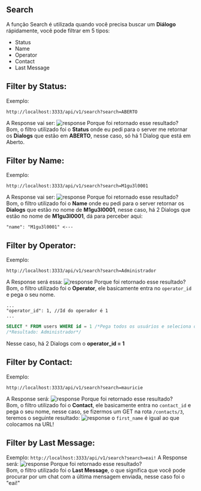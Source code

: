 ## Search

A função Search é utilizada quando você precisa buscar um **Diálogo** rápidamente, você pode filtrar em 5 tipos:  
- Status  
- Name  
- Operator  
- Contact  
- Last Message

## Filter by Status:
Exemplo:
```url
http://localhost:3333/api/v1/search?search=ABERTO
```
A Response vai ser:
![response](https://raw.githubusercontent.com/M1gu3l0001/SomethingAboutNothing/d630c0352d0bd25084204be2dc7d7d48dd77617a/carbon%20(4).svg)
Porque foi retornado esse resultado?  
Bom, o filtro utilizado foi o **Status** onde eu pedi para o server me retornar os **Dialogs** que estão em **ABERTO**, nesse caso, só há 1 Dialog que está em Aberto.

## Filter by Name:
Exemplo:
```url
http://localhost:3333/api/v1/search?search=M1gu3l0001
```
A Response vai ser:
![response](https://raw.githubusercontent.com/M1gu3l0001/SomethingAboutNothing/d630c0352d0bd25084204be2dc7d7d48dd77617a/carbon%20(3).svg)
Porque foi retornado esse resultado?  
Bom, o filtro utilizado foi o **Name** onde eu pedi para o server retornar os **Dialogs** que estão no nome de **M1gu3l0001**, nesse caso, há 2 Dialogs que estão no nome de **M1gu3l0001**, dá para perceber aqui:
```
"name": "M1gu3l0001" <---
```

## Filter by Operator:

Exemplo:
```
http://localhost:3333/api/v1/search?search=Administrador
```
A Response será essa:
![response](https://raw.githubusercontent.com/M1gu3l0001/SomethingAboutNothing/d630c0352d0bd25084204be2dc7d7d48dd77617a/carbon%20(2).svg)
Porque foi retornado esse resultado?  
Bom, o filtro utilizado foi o **Operator**, ele basicamente entra no ```operator_id``` e pega o seu nome.
```
...
"operator_id": 1, //Id do operador é 1
...
```
```SQL
SELECT * FROM users WHERE id = 1 /*Pega todos os usuários e seleciona o usuário de ID 1*/
/*Resultado: Administrador*/
```
Nesse caso, há 2 Dialogs com o **operator_id = 1**

## Filter by Contact:

Exemplo:
```url
http://localhost:3333/api/v1/search?search=mauricie
```
A Response será:
![response](https://raw.githubusercontent.com/M1gu3l0001/SomethingAboutNothing/d630c0352d0bd25084204be2dc7d7d48dd77617a/carbon%20(1).svg)
Porque foi retornado esse resultado?  
Bom, o filtro utilizado foi o **Contact**, ele basicamente entra no ```contact_id``` e pega o seu nome, nesse caso, se fizermos um GET na rota ```/contacts/3```, teremos o seguinte resultado:
![response](https://raw.githubusercontent.com/M1gu3l0001/SomethingAboutNothing/ffbd9b73fc2a9d1b13c5cad8a5faa4d916358198/carbon%20(5).svg)
o ```first_name``` é igual ao que colocamos na URL!

## Filter by Last Message:

Exemplo:
```http://localhost:3333/api/v1/search?search=eai!```
A Response será:
![response](https://raw.githubusercontent.com/M1gu3l0001/SomethingAboutNothing/6ecab85e46dc84ebebee6fe6b57ce290c3dcb817/carbon%20(6).svg)
Porque foi retornado esse resultado?  
Bom, o filtro utilizado foi o **Last Message**, o que significa que você pode procurar por um chat com a última mensagem enviada, nesse caso foi o "eai!"